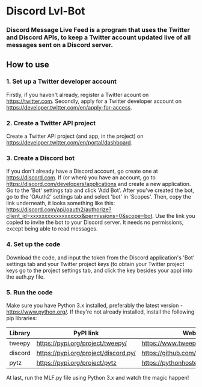 # Discord Lvl-Bot

### Discord Message Live Feed is a program that uses the Twitter and Discord APIs, to keep a Twitter account updated live of all messages sent on a Discord server.

## How to use

### 1. Set up a Twitter developer account
Firstly, if you haven't already, register a Twitter acount on https://twitter.com.
Secondly, apply for a Twitter developer account on https://developer.twitter.com/en/apply-for-access.

### 2. Create a Twitter API project
Create a Twitter API project (and app, in the project) on https://developer.twitter.com/en/portal/dashboard.

### 3. Create a Discord bot
If you don't already have a Discord account, go create one at https://discord.com. If (or when) you have an account, go to https://discord.com/developers/applications and create a new application. Go to the 'Bot' settings tab and click 'Add Bot'.
After you've created the bot, go to the 'OAuth2' settings tab and select 'bot' in 'Scopes'. Then, copy the link underneath, it looks something like this: https://discord.com/api/oauth2/authorize?client_id=xxxxxxxxxxxxxxxxxx&permissions=0&scope=bot. Use the link you copied to invite the bot to your Discord server. It needs no permissions, except being able to read messages.

### 4. Set up the code
Download the code, and input the token from the Discord application's 'Bot' settings tab and your Twitter project keys (to obtain your Twitter project keys go to the project settings tab, and click the key besides your app) into the auth.py file.

### 5. Run the code
Make sure you have Python 3.x installed, preferably the latest version - https://www.python.org/. If they're not already installed, install the following pip libraries:

| Library | PyPI link                            | Website                              |
| ------- | ------------------------------------ | ------------------------------------ |
| tweepy  | https://pypi.org/project/tweepy/     | https://www.tweepy.org/              |
| discord | https://pypi.org/project/discord.py/ | https://github.com/Rapptz/discord.py |
| pytz    | https://pypi.org/project/pytz        | https://pythonhosted.org/pytz/       |

At last, run the MLF.py file using Python 3.x and watch the magic happen!
